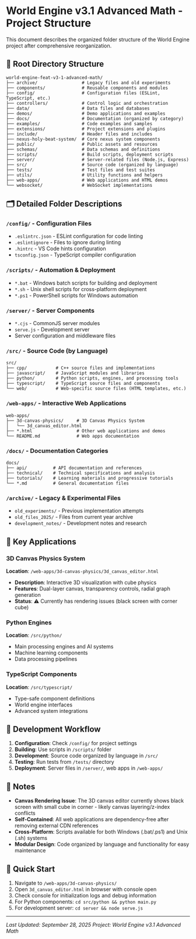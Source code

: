 # World Engine v3.1 Advanced Math - Project Structure

This document describes the organized folder structure of the World Engine project after comprehensive reorganization.

## 📁 Root Directory Structure

```
world-engine-feat-v3-1-advanced-math/
├── archive/                 # Legacy files and old experiments
├── components/              # Reusable components and modules
├── config/                  # Configuration files (ESLint, TypeScript, etc.)
├── controllers/             # Control logic and orchestration
├── data/                    # Data files and databases
├── demos/                   # Demo applications and examples
├── docs/                    # Documentation (organized by category)
├── examples/                # Code examples and samples
├── extensions/              # Project extensions and plugins
├── include/                 # Header files and includes
├── nexus-holy-beat-system/  # Core nexus system components
├── public/                  # Public assets and resources
├── schemas/                 # Data schemas and definitions
├── scripts/                 # Build scripts, deployment scripts
├── server/                  # Server-related files (Node.js, Express)
├── src/                     # Source code (organized by language)
├── tests/                   # Test files and test suites
├── utils/                   # Utility functions and helpers
├── web-apps/                # Web applications and HTML demos
└── websocket/               # WebSocket implementations
```

## 🗂️ Detailed Folder Descriptions

### `/config/` - Configuration Files
- `.eslintrc.json` - ESLint configuration for code linting
- `.eslintignore` - Files to ignore during linting
- `.hintrc` - VS Code hints configuration
- `tsconfig.json` - TypeScript compiler configuration

### `/scripts/` - Automation & Deployment
- `*.bat` - Windows batch scripts for building and deployment
- `*.sh` - Unix shell scripts for cross-platform deployment
- `*.ps1` - PowerShell scripts for Windows automation

### `/server/` - Server Components
- `*.cjs` - CommonJS server modules
- `serve.js` - Development server
- Server configuration and middleware files

### `/src/` - Source Code (by Language)
```
src/
├── cpp/           # C++ source files and implementations
├── javascript/    # JavaScript modules and libraries
├── python/        # Python scripts, engines, and processing tools
├── typescript/    # TypeScript source files and components
└── web/           # Web-specific source files (HTML templates, etc.)
```

### `/web-apps/` - Interactive Web Applications
```
web-apps/
├── 3d-canvas-physics/     # 3D Canvas Physics System
│   └── 3d_canvas_editor.html
├── *.html                 # Other web applications and demos
└── README.md              # Web apps documentation
```

### `/docs/` - Documentation Categories
```
docs/
├── api/          # API documentation and references
├── technical/    # Technical specifications and analysis
├── tutorials/    # Learning materials and progressive tutorials
└── *.md          # General documentation files
```

### `/archive/` - Legacy & Experimental Files
- `old_experiments/` - Previous implementation attempts
- `old_files_2025/` - Files from current year archive
- `development_notes/` - Development notes and research

## 🎯 Key Applications

### 3D Canvas Physics System
**Location**: `/web-apps/3d-canvas-physics/3d_canvas_editor.html`
- **Description**: Interactive 3D visualization with cube physics
- **Features**: Dual-layer canvas, transparency controls, radial graph generation
- **Status**: ⚠️ Currently has rendering issues (black screen with corner cube)

### Python Engines
**Location**: `/src/python/`
- Main processing engines and AI systems
- Machine learning components
- Data processing pipelines

### TypeScript Components
**Location**: `/src/typescript/`
- Type-safe component definitions
- World engine interfaces
- Advanced system integrations

## 🔧 Development Workflow

1. **Configuration**: Check `/config/` for project settings
2. **Building**: Use scripts in `/scripts/` folder
3. **Development**: Source code organized by language in `/src/`
4. **Testing**: Run tests from `/tests/` directory
5. **Deployment**: Server files in `/server/`, web apps in `/web-apps/`

## 📝 Notes

- **Canvas Rendering Issue**: The 3D canvas editor currently shows black screen with small cube in corner - likely canvas layering/z-index conflicts
- **Self-Contained**: All web applications are dependency-free after removing external CDN references
- **Cross-Platform**: Scripts available for both Windows (.bat/.ps1) and Unix (.sh) systems
- **Modular Design**: Code organized by language and functionality for easy maintenance

## 🚀 Quick Start

1. Navigate to `/web-apps/3d-canvas-physics/`
2. Open `3d_canvas_editor.html` in browser with console open
3. Check console for initialization logs and debug information
4. For Python components: `cd src/python && python main.py`
5. For development server: `cd server && node serve.js`

---

*Last Updated: September 28, 2025*
*Project: World Engine v3.1 Advanced Math*
